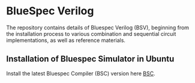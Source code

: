 # BlueSpec Verilog
The repository contains details of Bluespec Verilog (BSV), beginning from the installation process to various combination and sequential circuit implementations, as well as reference materials.

## Installation of Bluespec Simulator in Ubuntu
Install the latest Bluespec Compiler (BSC) version here [BSC](https://github.com/B-Lang-org/bsc/releases). 
